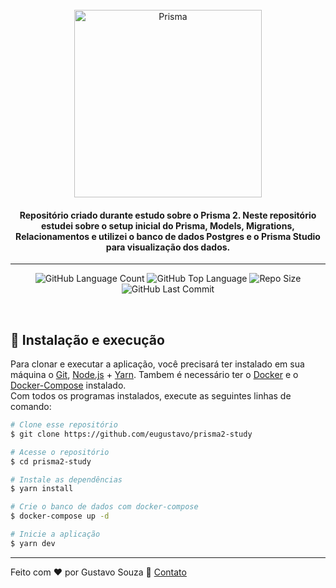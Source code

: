<br>
<div align="center">
  <img width="300" alt="Prisma" src="https://www.prisma.io/images/prisma-init.svg" />

  <h4 align="center">
    Repositório criado durante estudo sobre o Prisma 2. Neste repositório estudei sobre o setup inicial do Prisma, Models, Migrations, Relacionamentos e utilizei o banco de dados Postgres e o Prisma Studio para visualização dos dados. 
  </h4>
</div>

---

<p align="center">
  <img alt="GitHub Language Count" src="https://img.shields.io/github/languages/count/eugustavo/prisma2-study" />
  <img alt="GitHub Top Language" src="https://img.shields.io/github/languages/top/eugustavo/prisma2-study" />
  <img alt="Repo Size" src="https://img.shields.io/github/repo-size/eugustavo/prisma2-study" />
  <img alt="GitHub Last Commit" src="https://img.shields.io/github/last-commit/eugustavo/prisma2-study" />
</p>

<br>

## 🚀 Instalação e execução
Para clonar e executar a aplicação, você precisará ter instalado em sua máquina o [Git](https://git-scm.com), [Node.js](https://nodejs.org) + [Yarn](https://yarnpkg.com). Tambem é necessário ter o [Docker](https://www.docker.com/) e o [Docker-Compose](https://docs.docker.com/compose/) instalado.
<br>
Com todos os programas instalados, execute as seguintes linhas de comando:

```bash
# Clone esse repositório
$ git clone https://github.com/eugustavo/prisma2-study

# Acesse o repositório
$ cd prisma2-study

# Instale as dependências
$ yarn install

# Crie o banco de dados com docker-compose
$ docker-compose up -d

# Inicie a aplicação
$ yarn dev
```

---
Feito com ♥ por Gustavo Souza :wave: [Contato](https://www.linkedin.com/in/eugustavosouza/)


